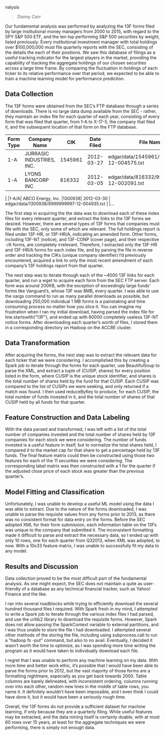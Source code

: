 nalysis
> *Danny Carr*

Our fundamental analysis was performed by analyzing the 13F forms filed by large institutional money managers from 2000
to 2015, with regard to the SPY S&P 500 ETF, and the ten top performing S&P 500 securities by weight, listed previously.
Every institutional investment manager with total holdings over $100,000,000 must file quarterly reports with the SEC,
consisting of the details the each of their positions. We saw this database of filings as a useful tracking indicator
for the largest players in the market, providing the capability of tracking the aggregate holdings of our chosen
securities across a large time frame. By comparing the fluctuation in holdings of each ticker to its relative
performance over that period, we expected to be able to train a machine learning model for performance prediction. 

## Data Collection

The 13F forms were obtained from the SEC’s FTP database through a series of downloads. There is no large data dump
available from the SEC - rather, they maintain an index file for each quarter of each year, consisting of every form
that was filed that quarter, from 1-A to X-17-5, the company that filed it, and the subsequent location of that form on
the FTP database.

|Form Type|Company Name|                  CIK|        Date Filed|       File Name|
|---|---|---|---|---|
|1-A|         JURRASIC INDUSTRIES, INC.   |1545961| 2012-03-27|    edgar/data/1545961/9999999997-12-004575.txt         |
|1-A|         LYONS BANCORP INC     |         816332 |  2012-03-05|    edgar/data/816332/9999999997-12-002091.txt
|
|1-A/A|      ABCO Energy, Inc.                  |1300938| 2012-03-30   | edgar/data/1300938/9999999997-12-004935.txt
|
|...

The first step in acquiring the the data was to download each of these index files for every relevant quarter, and
extract the links to the 13F forms we desired. However, there are several types of 13F forms that companies must file
with the SEC, only some of which are relevant. The full holdings report is filed under 13F-HR, or 13F-HR/A, indicating
an amended form. Other forms, including 13F-NT (notice), and 13F-CONP (cover page), and their respective -/A forms, are
completely irrelevant. Therefore, I extracted only the 13F-HR and 13F-HR/A forms for each index file, and by parsing the
file in reverse order and tracking the CIKs (unique company identifier) I’d previously encountered, acquired a link to
only the most recent amendment of each company’s 13F holdings report from that quarter.

The next step was to iterate through each of the ~4000 13F links for each quarter, and run a wget to acquire each form
from the SEC FTP server. Each form was around 200KB, with the exception of exceedingly large funds’ forms like
Vanguard’s, whose 13F was 8MB, every quarter. I was able to use the xargs command to run as many parallel downloads as
possible, but downloading 250,000 individual 1 MB forms is a painstaking and time consuming process no matter how you
slice it. You can imagine my frustration when I ran my initial download, having parsed the index file for
line.startswith(“13F”), and ended up with 60000 completely useless 13F-NT notice forms. After downloading each quarter’s
worth of files, I stored them in a corresponding directory on Hadoop on the ACCRE cluster.

## Data Transformation

After acquiring the forms, the next step was to extract the relevant data for each ticker that we were considering. I
accomplished this by creating a Spark job to iterate through the forms for each quarter, use BeautifulSoup to parse the
XML, and extract a tuple of (CUSIP, shares) for every position listed in the form, where CUSIP is the unique stock
identifier, and shares is the total number of shares held by the fund for that CUSIP. Each CUSIP was compared to the
list of CUSIPs we were seeking, and only returned if a match was found. I then used reduceByKey to produce, for each
CUSIP, the total number of funds invested in it, and the total number of shares of that CUSIP held by all funds for that
quarter.

## Feature Construction and Data Labeling

With the data parsed and transformed, I was left with a list of the total number of companies invested and the total
number of shares held by 13F companies for each stock we were considering. The number of funds invested is a useful
feature in itself, but to normalize the total shares held, I compared it to the market cap for that share to get a
percentage held by 13F funds. The final feature matrix could then be constructed using those two features for each of
the 11 securities we were considering. The corresponding label matrix was then constructed with a 1 for the quarter if
the adjusted close price of each stock was greater than the previous quarter’s.

## Model Fitting and Classification
Unfortunately, I was unable to develop a useful ML model using the data I was able to extract. Due to the nature of the
forms downloaded, I was unable to parse the requisite values from any forms prior to 2013, as there was no consistent
format for data entry on the forms. Before the SEC adopted XML for their form submission, each information table on the
13Fs was unique to the company that submitted it. The inconsistent formatting made it difficult to parse and extract the
necessary data, so I ended up with only 10 rows, one for each quarter from Q32013, when XML was adopted, to now. With a
10x33 feature matrix, I was unable to successfully fit my data to any model. 


## Results and Discussion

Data collection proved to be the most difficult part of the fundamental analysis. As one might expect, the SEC does not
maintain a quite as user-friendly of a database as any technical financial tracker, such as Yahoo! Finance and the like. 

I ran into several roadblocks while trying to efficiently download the several hundred thousand files I required. With
Spark fresh in my mind, I attempted to write a Spark job to iterate through the various index files I had parsed, and
use the urllib2 library to download the requisite forms. However, Spark does not allow passing the SparkContext variable
to external partitions, and I was thus unable to store the file I had downloaded. I attempted several other methods of
the storing the file, including using subprocess.call to run a “hadoop fs -put” command, but also to no avail.
Eventually, I decided it wasn’t worth the time to optimize, as I was spending more time writing the program as it would
have taken to individually download each file. 

I regret that I was unable to perform any machine learning on my data. With more time and better work ethic, it’s
possible that I would have been able to parse the forms prior to 2012, but the vast majority of those forms are a
formatting nightmare, especially as you get back towards 2000. Table columns are barely delineated, with inconsistent
ordering, columns running over into each other, random new lines in the middle of table rows, you name it. It definitely
wouldn’t have been impossible, and I even think I could have done it, but it would have been a seriously rough time.

Overall, the 13F forms do not provide a sufficient dataset for machine learning, if only because they are a quarterly
filing. While useful features may be extracted, and the data mining itself is certainly doable, with at most 60 rows
over 15 years, at least for the aggregate techniques we were performing, there is simply not enough data.

